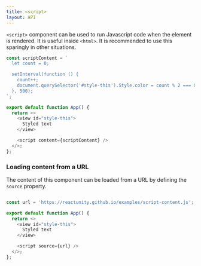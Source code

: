 ```yaml
---
title: <script>
layout: API
---
```


`<script>` component can be used to run Javascript code when the element is rendered. It is useful inside `<html>`.
It is recommended to use this sparingly in other situations.

<Sandpack>

```js
const scriptContent = `
  let count = 0;

  setInterval(function () {
    count++;
    document.querySelector('#style-this').Style.color = count % 2 === 0 ? 'black' : 'crimson';
  }, 500);
`;

export default function App() {
  return <>
    <view id="style-this">
      Styled text
    </view>

    <script content={scriptContent} />
  </>;
};
```

</Sandpack>

### Loading content from a URL

The content of this component can be loaded from a URL by defining the `source` property.

<Sandpack>

```js

const url = 'https://reactunity.github.io/examples/script-content.js';

export default function App() {
  return <>
    <view id="style-this">
      Styled text
    </view>

    <script source={url} />
  </>;
};
```

</Sandpack>

